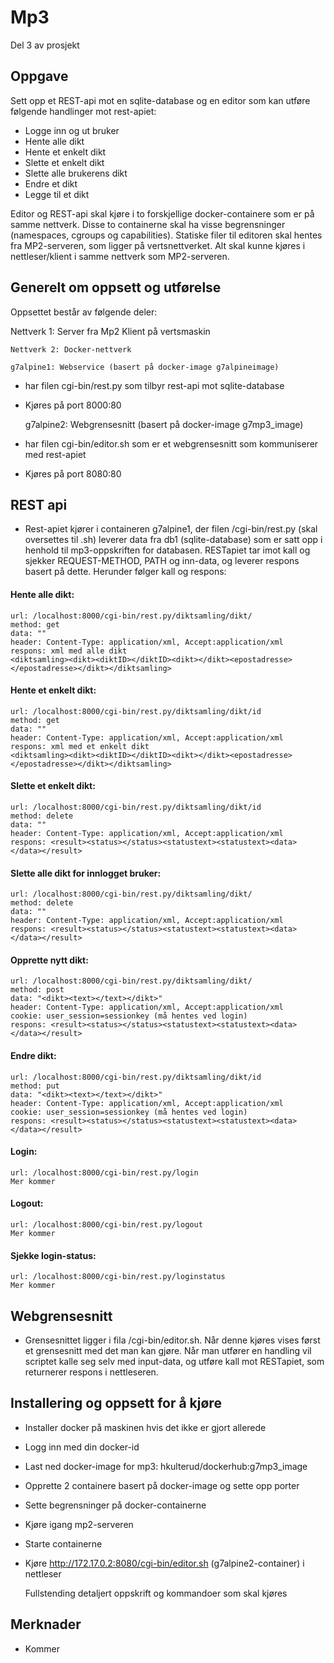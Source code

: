 # Mp3
Del 3 av prosjekt

## Oppgave
Sett opp et REST-api mot en sqlite-database og en editor som kan utføre følgende handlinger mot rest-apiet:
- Logge inn og ut bruker
- Hente alle dikt
- Hente et enkelt dikt
- Slette et enkelt dikt
- Slette alle brukerens dikt
- Endre et dikt
- Legge til et dikt

Editor og REST-api skal kjøre i to forskjellige docker-containere som er på samme nettverk. Disse to containerne skal ha visse begrensninger (namespaces, cgroups og capabilities). Statiske filer til editoren skal hentes fra MP2-serveren, som ligger på vertsnettverket. Alt skal kunne kjøres i nettleser/klient i samme nettverk som MP2-serveren.

## Generelt om oppsett og utførelse
Oppsettet består av følgende deler:

Nettverk 1:
    Server fra Mp2
    Klient på vertsmaskin

    Nettverk 2: Docker-nettverk

    g7alpine1: Webservice (basert på docker-image g7alpineimage)
- har filen cgi-bin/rest.py som tilbyr rest-api mot sqlite-database
- Kjøres på port 8000:80

    g7alpine2: Webgrensesnitt (basert på docker-image g7mp3_image)
- har filen cgi-bin/editor.sh som er et webgrensesnitt som kommuniserer med rest-apiet
- Kjøres på port 8080:80

## REST api
- Rest-apiet kjører i containeren g7alpine1, der filen /cgi-bin/rest.py (skal oversettes til .sh) leverer data fra db1 (sqlite-database) som er satt opp i henhold til mp3-oppskriften for databasen. RESTapiet tar imot kall og sjekker REQUEST-METHOD, PATH og inn-data, og leverer respons basert på dette. Herunder følger kall og respons:

#### Hente alle dikt:
    url: /localhost:8000/cgi-bin/rest.py/diktsamling/dikt/
    method: get
    data: ""
    header: Content-Type: application/xml, Accept:application/xml
    respons: xml med alle dikt
    <diktsamling><dikt><diktID></diktID><dikt></dikt><epostadresse></epostadresse></dikt></diktsamling>

#### Hente et enkelt dikt:
    url: /localhost:8000/cgi-bin/rest.py/diktsamling/dikt/id
    method: get
    data: ""
    header: Content-Type: application/xml, Accept:application/xml
    respons: xml med et enkelt dikt
    <diktsamling><dikt><diktID></diktID><dikt></dikt><epostadresse></epostadresse></dikt></diktsamling>

#### Slette et enkelt dikt:
    url: /localhost:8000/cgi-bin/rest.py/diktsamling/dikt/id
    method: delete
    data: ""
    header: Content-Type: application/xml, Accept:application/xml
    respons: <result><status></status><statustext><statustext><data></data></result>

#### Slette alle dikt for innlogget bruker:
    url: /localhost:8000/cgi-bin/rest.py/diktsamling/dikt/
    method: delete
    data: ""
    header: Content-Type: application/xml, Accept:application/xml
    respons: <result><status></status><statustext><statustext><data></data></result>

#### Opprette nytt dikt:
    url: /localhost:8000/cgi-bin/rest.py/diktsamling/dikt/
    method: post
    data: "<dikt><text></text></dikt>"
    header: Content-Type: application/xml, Accept:application/xml
    cookie: user_session=sessionkey (må hentes ved login)
    respons: <result><status></status><statustext><statustext><data></data></result>

#### Endre dikt:
    url: /localhost:8000/cgi-bin/rest.py/diktsamling/dikt/id
    method: put
    data: "<dikt><text></text></dikt>"
    header: Content-Type: application/xml, Accept:application/xml
    cookie: user_session=sessionkey (må hentes ved login)
    respons: <result><status></status><statustext><statustext><data></data></result>

#### Login:
    url: /localhost:8000/cgi-bin/rest.py/login
    Mer kommer

#### Logout:
    url: /localhost:8000/cgi-bin/rest.py/logout
    Mer kommer

#### Sjekke login-status:
    url: /localhost:8000/cgi-bin/rest.py/loginstatus
    Mer kommer


## Webgrensesnitt
- Grensesnittet ligger i fila /cgi-bin/editor.sh. Når denne kjøres vises først et grensesnitt med det man kan gjøre. Når man utfører en handling vil scriptet kalle seg selv med input-data, og utføre kall mot RESTapiet, som returnerer respons i nettleseren.

## Installering og oppsett for å kjøre
- Installer docker på maskinen hvis det ikke er gjort allerede
- Logg inn med din docker-id
- Last ned docker-image for mp3: hkulterud/dockerhub:g7mp3_image
- Opprette 2 containere basert på docker-image og sette opp porter
- Sette begrensninger på docker-containerne
- Kjøre igang mp2-serveren
- Starte containerne
- Kjøre http://172.17.0.2:8080/cgi-bin/editor.sh (g7alpine2-container) i nettleser

    Fullstending detaljert oppskrift og kommandoer som skal kjøres

## Merknader
- Kommer